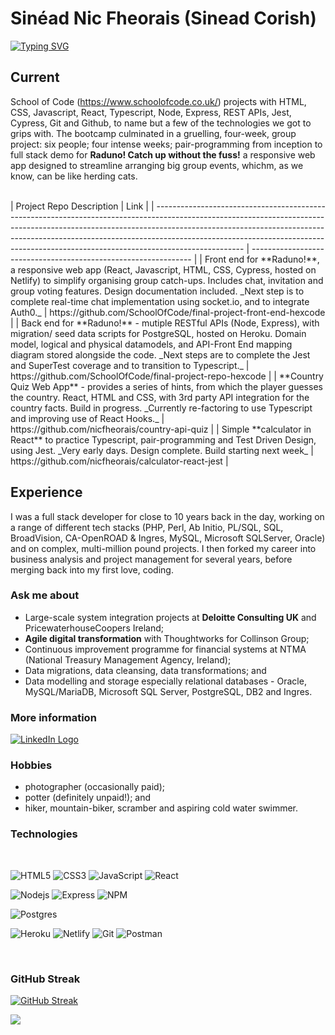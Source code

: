 # Sinéad Nic Fheorais (Sinead Corish)

<!-- From here: https://readme-typing-svg.herokuapp.com/demo/ -->

[![Typing SVG](https://readme-typing-svg.herokuapp.com?size=21&color=4296B3&lines=Developer+Analyst+Civil+Engineer+;Javascript+React+Node+Express;PostgreSQL+MySQL+Oracle+SQLServer)](https://git.io/typing-svg)

## Current

School of Code (https://www.schoolofcode.co.uk/) projects with HTML, CSS,
Javascript, React, Typescript, Node, Express, REST APIs, Jest, Cypress, Git and
Github, to name but a few of the technologies we got to grips with. The bootcamp
culminated in a gruelling, four-week, group project: six people; four intense
weeks; pair-programming from inception to full stack demo for **Raduno! Catch up
without the fuss!** a responsive web app designed to streamline arranging big
group events, whichm, as we know, can be like herding cats.

 <br />
| Project Repo Description                                                                                                                                                                                                                                                                                                                       | Link                                                            |
| ---------------------------------------------------------------------------------------------------------------------------------------------------------------------------------------------------------------------------------------------------------------------------------------------------------------------------------------------- | --------------------------------------------------------------- |
| Front end for **Raduno!**, a responsive web app (React, Javascript, HTML, CSS, Cypress, hosted on Netlify) to simplify organising group catch-ups. Includes chat, invitation and group voting features. Design documentation included. _Next step is to complete real-time chat implementation using socket.io, and to integrate Auth0._       | https://github.com/SchoolOfCode/final-project-front-end-hexcode |
| Back end for **Raduno!** - mutiple RESTful APIs (Node, Express), with migration/ seed data scripts for PostgreSQL, hosted on Heroku. Domain model, logical and physical datamodels, and API-Front End mapping diagram stored alongside the code. _Next steps are to complete the Jest and SuperTest coverage and to transition to Typescript._ | https://github.com/SchoolOfCode/final-project-repo-hexcode      |
| **Country Quiz Web App** - provides a series of hints, from which the player guesses the country. React, HTML and CSS, with 3rd party API integration for the country facts. Build in progress. _Currently re-factoring to use Typescript and improving use of React Hooks._                                                                   | https://github.com/nicfheorais/country-api-quiz                 |
| Simple **calculator in React** to practice Typescript, pair-programming and Test Driven Design, using Jest. _Very early days. Design complete. Build starting next week_                                                                                                                                                                       | https://github.com/nicfheorais/calculator-react-jest            |

## Experience

I was a full stack developer for close to 10 years back in the day, working on a
range of different tech stacks (PHP, Perl, Ab Initio, PL/SQL, SQL, BroadVision,
CA-OpenROAD & Ingres, MySQL, Microsoft SQLServer, Oracle) and on complex,
multi-million pound projects. I then forked my career into business analysis and
project management for several years, before merging back into my first love,
coding.

<!-- | Company | Client/Project | Experience |
| ------- | -------------- | ---------- |
| TBC     | TBC            | TBC        |
| TBC     | TBC            | TBC        |
| TBC     | TBC            | TBC        |
| TBC     | TBC            | TBC        |
| TBC     | TBC            | TBC        |
| TBC     | TBC            | TBC        | -->

### Ask me about

-   Large-scale system integration projects at **Deloitte Consulting UK** and
    PricewaterhouseCoopers Ireland;
-   **Agile digital transformation** with Thoughtworks for Collinson Group;
-   Continuous improvement programme for financial systems at NTMA (National
    Treasury Management Agency, Ireland);
-   Data migrations, data cleansing, data transformations; and
-   Data modelling and storage especially relational databases - Oracle,
    MySQL/MariaDB, Microsoft SQL Server, PostgreSQL, DB2 and Ingres.

### More information

<a href="https://www.linkedin.com/in/sineadcorish" title="LinkedIn"><img src="https://img.shields.io/badge/LinkedIn-0077B5?style=for-the-badge&logo=linkedin&logoColor=white"  alt="LinkedIn Logo"  /></a>

### Hobbies

-   photographer (occasionally paid);
-   potter (definitely unpaid!); and
-   hiker, mountain-biker, scramber and aspiring cold water swimmer.

### Technologies

<br />
<!-- TODO: add in Perl, PHP, C, PL/SQL, T-SQL -->

![HTML5](https://img.shields.io/badge/HTML5-E34F26?style=for-the-badge&logo=html5&logoColor=white)
![CSS3](https://img.shields.io/badge/CSS3-1572B6?style=for-the-badge&logo=css3&logoColor=white)
![JavaScript](https://img.shields.io/badge/JavaScript-323330?style=for-the-badge&logo=javascript&logoColor=F7DF1E)
![React](https://img.shields.io/badge/React-20232A?style=for-the-badge&logo=react&logoColor=61DAFB)

![Nodejs](https://img.shields.io/badge/Node.js-339933?style=for-the-badge&logo=nodedotjs&logoColor=white)
![Express](https://img.shields.io/badge/Express.js-404D59?style=for-the-badge)
![NPM](https://img.shields.io/badge/npm-CB3837?style=for-the-badge&logo=npm&logoColor=white)

![Postgres](https://img.shields.io/badge/postgres-%23316192.svg?style=for-the-badge&logo=postgresql&logoColor=white)

![Heroku](https://img.shields.io/badge/heroku-%23430098.svg?style=for-the-badge&logo=heroku&logoColor=white)
![Netlify](https://img.shields.io/badge/netlify-%23000000.svg?style=for-the-badge&logo=netlify&logoColor=#00C7B7)
![Git](https://img.shields.io/badge/git-%23F05033.svg?style=for-the-badge&logo=git&logoColor=white)
![Postman](https://img.shields.io/badge/Postman-FF6C37?style=for-the-badge&logo=postman&logoColor=white)

<br />

### GitHub Streak

[![GitHub Streak](https://github-readme-streak-stats.herokuapp.com?user=nicfheorais&theme=prussian&date_format=M%20j%5B%2C%20Y%5D)](https://git.io/streak-stats)

![](https://komarev.com/ghpvc/?username=nicfheorais&color=blue&label=Github+Profile+Views)
